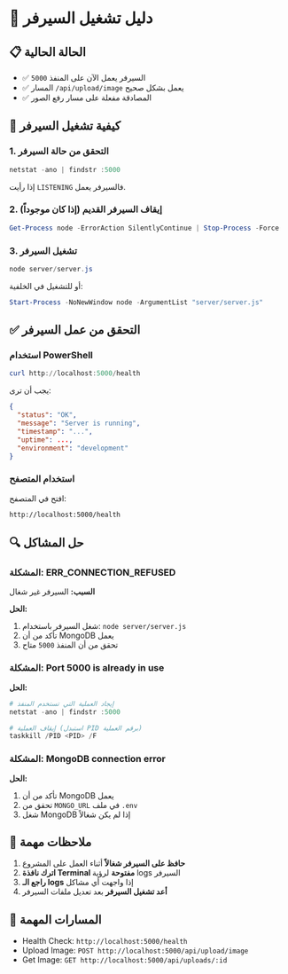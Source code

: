 # 🔧 دليل تشغيل السيرفر

## 📋 الحالة الحالية
- ✅ السيرفر يعمل الآن على المنفذ `5000`
- ✅ المسار `/api/upload/image` يعمل بشكل صحيح
- ✅ المصادقة مفعلة على مسار رفع الصور

## 🚀 كيفية تشغيل السيرفر

### 1. التحقق من حالة السيرفر
```powershell
netstat -ano | findstr :5000
```

إذا رأيت `LISTENING` فالسيرفر يعمل.

### 2. إيقاف السيرفر القديم (إذا كان موجوداً)
```powershell
Get-Process node -ErrorAction SilentlyContinue | Stop-Process -Force
```

### 3. تشغيل السيرفر
```powershell
node server/server.js
```

أو للتشغيل في الخلفية:
```powershell
Start-Process -NoNewWindow node -ArgumentList "server/server.js"
```

## ✅ التحقق من عمل السيرفر

### استخدام PowerShell
```powershell
curl http://localhost:5000/health
```

يجب أن ترى:
```json
{
  "status": "OK",
  "message": "Server is running",
  "timestamp": "...",
  "uptime": ...,
  "environment": "development"
}
```

### استخدام المتصفح
افتح في المتصفح:
```
http://localhost:5000/health
```

## 🔍 حل المشاكل

### المشكلة: ERR_CONNECTION_REFUSED
**السبب:** السيرفر غير شغال

**الحل:**
1. شغل السيرفر باستخدام: `node server/server.js`
2. تأكد من أن MongoDB يعمل
3. تحقق من أن المنفذ `5000` متاح

### المشكلة: Port 5000 is already in use
**الحل:**
```powershell
# إيجاد العملية التي تستخدم المنفذ
netstat -ano | findstr :5000

# إيقاف العملية (استبدل PID برقم العملية)
taskkill /PID <PID> /F
```

### المشكلة: MongoDB connection error
**الحل:**
1. تأكد من أن MongoDB يعمل
2. تحقق من `MONGO_URL` في ملف `.env`
3. شغل MongoDB إذا لم يكن شغالاً

## 📝 ملاحظات مهمة

1. **حافظ على السيرفر شغالاً** أثناء العمل على المشروع
2. **اترك نافذة Terminal مفتوحة** لرؤية logs السيرفر
3. **راجع الـ logs** إذا واجهت أي مشاكل
4. **أعد تشغيل السيرفر** بعد تعديل ملفات السيرفر

## 🎯 المسارات المهمة

- Health Check: `http://localhost:5000/health`
- Upload Image: `POST http://localhost:5000/api/upload/image`
- Get Image: `GET http://localhost:5000/api/uploads/:id`
